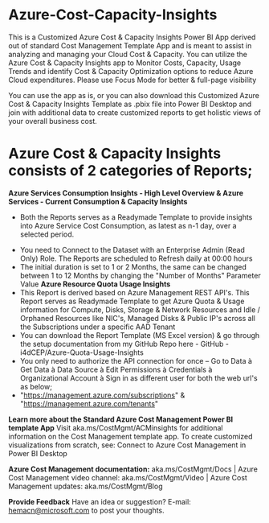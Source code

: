# Azure-Cost-Capacity-Insights
This is a Customized Azure Cost & Capacity Insights Power BI App derived out of standard Cost Management Template App and is meant to assist in analyzing and managing your Cloud Cost & Capacity. You can utilize the Azure Cost & Capacity Insights app to Monitor Costs, Capacity, Usage Trends and identify Cost & Capacity Optimization options to reduce Azure Cloud expenditures. Please use Focus Mode for better & full-page visibility

You can use the app as is, or you can also download this Customized Azure Cost & Capacity Insights Template as .pbix file into Power BI Desktop and join with additional data to create customized reports to get holistic views of your overall business cost. 

# Azure Cost & Capacity Insights consists of 2 categories of Reports;
**Azure Services Consumption Insights - High Level Overview & Azure Services - Current Consumption & Capacity Insights**
* Both the Reports serves as a Readymade Template to provide insights into Azure Service Cost Consumption, as latest as n-1 day, over a selected period.
- You need to Connect to the Dataset with an Enterprise Admin (Read Only) Role.  The Reports are scheduled to Refresh daily at 00:00 hours
- The initial duration is set to 1 or 2 Months, the same can be changed between 1 to 12 Months by changing the "Number of Months" Parameter Value
**Azure Resource Quota Usage Insights**
- This Report is derived based on Azure Management REST API's. This Report serves as Readymade Template to get Azure Quota & Usage information for Compute, Disks, Storage & Network Resources and Idle / Orphaned Resources like NIC's, Managed Disks & Public IP's across all the Subscriptions under a specific AAD Tenant
- You can download the Report Template (MS Excel version) & go through the setup documentation from my GitHub Repo here - GitHub - i4dCEP/Azure-Quota-Usage-Insights 
- You only need to authorize the API connection for once – Go to Data à Get Data à Data Source à Edit Permissions à Credentials à Organizational Account à Sign in as different user for both the web url's as below;
- "https://management.azure.com/subscriptions" & "https://management.azure.com/tenants"

**Learn more about the Standard Azure Cost Management Power BI template App**
Visit aka.ms/CostMgmt/ACMinsights for additional information on the Cost Management template app. To create customized visualizations from scratch, see: Connect to Azure Cost Management in Power BI Desktop

**Azure Cost Management documentation:** aka.ms/CostMgmt/Docs | Azure Cost Management video channel: aka.ms/CostMgmt/Video | Azure Cost Management updates: aka.ms/CostMgmt/Blog

**Provide Feedback**
Have an idea or suggestion? E-mail: hemacn@microsoft.com to post your thoughts.
